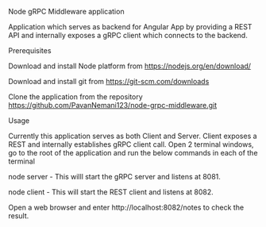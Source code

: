 Node gRPC Middleware application

Application which serves as backend for Angular App by providing a REST API and internally exposes a gRPC client which connects to the backend.

Prerequisites

Download and install Node platform from https://nodejs.org/en/download/

Download and install git from https://git-scm.com/downloads

Clone the application from the repository https://github.com/PavanNemani123/node-grpc-middleware.git

Usage

Currently this application serves as both Client and Server. Client exposes a REST and internally establishes gRPC client call. Open 2 terminal windows, go to the root of the application and run the below commands in each of the terminal

node server - This willl start the gRPC server and listens at 8081.

node client - This will start the REST client and listens at 8082.

Open a web browser and enter http://localhost:8082/notes to check the result.


